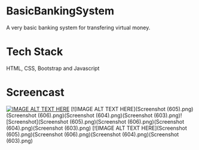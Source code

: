 # BasicBankingSystem
A very basic banking system for transfering virtual money.

# Tech Stack
HTML, CSS, Bootstrap and Javascript

# Screencast
[![IMAGE ALT TEXT HERE](https://youtu.be/Eb_CmE1wgf4)](https://youtu.be/Eb_CmE1wgf4)
[![IMAGE ALT TEXT HERE](Screenshot (605).png)(Screenshot (606).png)(Screenshot (604).png)(Screenshot (603).png)![Screenshot](Screenshot (605).png)(Screenshot (606).png)(Screenshot (604).png)(Screenshot (603).png)
[![IMAGE ALT TEXT HERE](Screenshot (605).png)(Screenshot (606).png)(Screenshot (604).png)(Screenshot (603).png)
